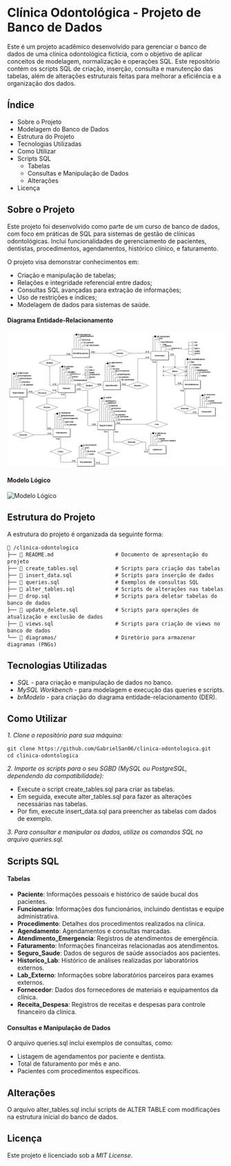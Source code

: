 # Clínica Odontológica - Projeto de Banco de Dados

Este é um projeto acadêmico desenvolvido para gerenciar o banco de dados de uma clínica odontológica fictícia, com o objetivo de aplicar conceitos de modelagem, normalização e operações SQL. Este repositório contém os scripts SQL de criação, inserção, consulta e manutenção das tabelas, além de alterações estruturais feitas para melhorar a eficiência e a organização dos dados.

## Índice
- Sobre o Projeto
- Modelagem do Banco de Dados
- Estrutura do Projeto
- Tecnologias Utilizadas
- Como Utilizar
- Scripts SQL
  - Tabelas
  - Consultas e Manipulação de Dados
  - Alterações
- Licença

## Sobre o Projeto
Este projeto foi desenvolvido como parte de um curso de banco de dados, com foco em práticas de SQL para sistemas de gestão de clínicas odontológicas. Inclui funcionalidades de gerenciamento de pacientes, dentistas, procedimentos, agendamentos, histórico clínico, e faturamento.

O projeto visa demonstrar conhecimentos em:

- Criação e manipulação de tabelas;
- Relações e integridade referencial entre dados;
- Consultas SQL avançadas para extração de informações;
- Uso de restrições e índices;
- Modelagem de dados para sistemas de saúde.

#### Diagrama Entidade-Relacionamento
![Diagrama MER](clinica-odontologica/diagramas/modelo_conceitual.png)

#### Modelo Lógico
![Modelo Lógico](clinica-odontologicaimages/modelo_logico.png)

## Estrutura do Projeto
A estrutura do projeto é organizada da seguinte forma:

```
📁 /clinica-odontologica
├── 📄 README.md                    # Documento de apresentação do projeto
├── 📄 create_tables.sql            # Scripts para criação das tabelas
├── 📄 insert_data.sql              # Scripts para inserção de dados
├── 📄 queries.sql                  # Exemplos de consultas SQL
├── 📄 alter_tables.sql             # Scripts de alterações nas tabelas
├── 📄 drop.sql                     # Scripts para deletar tabelas do banco de dados
├── 📄 update_delete.sql            # Scripts para operações de atualização e exclusão de dados
├── 📄 views.sql                    # Scripts para criação de views no banco de dados
└── 📁 diagramas/                   # Diretório para armazenar diagramas (PNGs)
```

## Tecnologias Utilizadas

- *SQL* - para criação e manipulação de dados no banco.
- *MySQL Workbench* - para modelagem e execução das queries e scripts.
- *brModelo* - para criação do diagrama entidade-relacionamento (DER).

## Como Utilizar
*1. Clone o repositório para sua máquina:*

```
git clone https://github.com/GabrielSan06/clinica-odontologica.git
cd clinica-odontologica
```


*2. Importe os scripts para o seu SGBD (MySQL ou PostgreSQL, dependendo da compatibilidade):*

- Execute o script create_tables.sql para criar as tabelas.
- Em seguida, execute alter_tables.sql para fazer as alterações necessárias nas tabelas.
- Por fim, execute insert_data.sql para preencher as tabelas com dados de exemplo.

*3. Para consultar e manipular os dados, utilize os comandos SQL no arquivo queries.sql.*

## Scripts SQL

#### Tabelas
- **Paciente**: Informações pessoais e histórico de saúde bucal dos pacientes.
- **Funcionario**: Informações dos funcionários, incluindo dentistas e equipe administrativa.
- **Procedimento**: Detalhes dos procedimentos realizados na clínica.
- **Agendamento**: Agendamentos e consultas marcadas.
- **Atendimento_Emergencia**: Registros de atendimentos de emergência.
- **Faturamento**: Informações financeiras relacionadas aos atendimentos.
- **Seguro_Saude**: Dados de seguros de saúde associados aos pacientes.
- **Historico_Lab**: Histórico de análises realizadas por laboratórios externos.
- **Lab_Externo**: Informações sobre laboratórios parceiros para exames externos.
- **Fornecedor**: Dados dos fornecedores de materiais e equipamentos da clínica.
- **Receita_Despesa**: Registros de receitas e despesas para controle financeiro da clínica.


#### Consultas e Manipulação de Dados
O arquivo queries.sql inclui exemplos de consultas, como:

- Listagem de agendamentos por paciente e dentista.
- Total de faturamento por mês e ano.
- Pacientes com procedimentos específicos.

## Alterações

O arquivo alter_tables.sql inclui scripts de ALTER TABLE com modificações na estrutura inicial do banco de dados.

## Licença
Este projeto é licenciado sob a *MIT License*.
